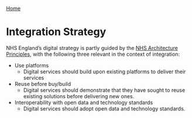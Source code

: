[Home](../readme.md)

# Integration Strategy

NHS England’s digital strategy is partly guided by the [NHS Architecture Principles](https://digital.nhs.uk/developer/architecture/principles), with the following three relevant in the context of integration:
* Use platforms
  * Digital services should build upon existing platforms to deliver their services
* Reuse before buy/build
  * Digital services should demonstrate that they have sought to reuse existing solutions before delivering new ones.
* Interoperability with open data and technology standards
  * Digital services should adopt open data and technology standards.
